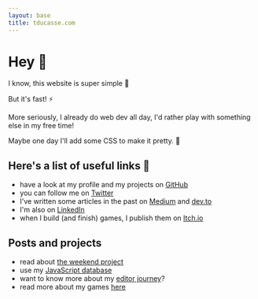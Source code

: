 ```yaml
---
layout: base
title: tducasse.com
---
```


# Hey 👋

I know, this website is super simple 🙈

But it's fast! ⚡️

More seriously, I already do web dev all day, I'd rather play with something else in my free time!

Maybe one day I'll add some CSS to make it pretty. 💄

## Here's a list of useful links 🔗

- have a look at my profile and my projects on [GitHub](https://github.com/tducasse)
- you can follow me on [Twitter](https://twitter.com/tducasse)
- I've written some articles in the past on [Medium](https://medium.com/@thibaud.ducasse) and [dev.to](https://dev.to/tducasse/)
- I'm also on [LinkedIn](https://linkedin.com/in/tducasse)
- when I build (and finish) games, I publish them on [Itch.io](https://tducasse.itchio)

## Posts and projects

- read about [the weekend project](./posts/the-weekend-project)
- use my [JavaScript database](./posts/js-db)
- want to know more about my [editor journey](./posts/editor-journey)?
- read more about my games [here](./posts/games)

